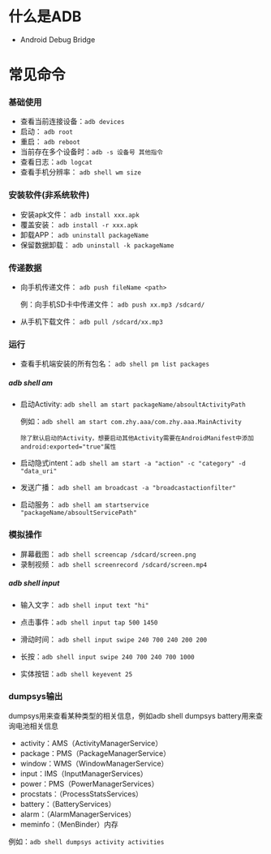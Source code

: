# 什么是ADB

- Android Debug Bridge



# 常见命令

### 基础使用

- 查看当前连接设备：`adb devices`
- 启动： `adb root`
- 重启： `adb reboot`
- 当前存在多个设备时：`adb -s 设备号 其他指令`
- 查看日志：`adb logcat`
- 查看手机分辨率： `adb shell wm size`

### 安装软件(非系统软件)

- 安装apk文件： `adb install xxx.apk`
- 覆盖安装： `adb install -r xxx.apk`
- 卸载APP： `adb uninstall packageName`
- 保留数据卸载： `adb uninstall -k packageName`

### 传递数据

- 向手机传递文件： `adb push fileName <path>`

  例：向手机SD卡中传递文件： `adb push xx.mp3 /sdcard/`

- 从手机下载文件： `adb pull /sdcard/xx.mp3`

  <!--下载的地址是当前路径-->

### 运行

- 查看手机端安装的所有包名： `adb shell pm list packages`

##### adb shell am

<!--am的意思是Activity Manager-->

- 启动Activity: `adb shell am start packageName/absoultActivityPath`

  例如：`adb shell am start com.zhy.aaa/com.zhy.aaa.MainActivity`

  <!--如果需要传参，使用 -e key Value-->

  `除了默认启动的Activity，想要启动其他Activity需要在AndroidManifest中添加android:exported="true"属性`

- 启动隐式intent：`adb shell am start -a "action" -c "category" -d "data_uri"`

- 发送广播： `adb shell am broadcast -a "broadcastactionfilter"`

- 启动服务： `adb shell am startservice "packageName/absoultServicePath"`

### 模拟操作

- 屏幕截图： `adb shell screencap /sdcard/screen.png`
- 录制视频： `adb shell screenrecord /sdcard/screen.mp4`

##### adb shell input

- 输入文字： `adb shell input text "hi"`

- 点击事件：`adb shell input tap 500 1450`

- 滑动时间： `adb shell input swipe 240 700 240 200 200` 

- 长按：`adb shell input swipe 240 700 240 700 1000`

- 实体按钮：`adb shell keyevent 25` 

  <!--25是keyevent中定义的一个事件常量，代表调低音量-->

### dumpsys输出

dumpsys用来查看某种类型的相关信息，例如adb shell dumpsys battery用来查询电池相关信息

- activity：AMS（ActivityManagerService）
- package：PMS（PackageManagerService）
- window：WMS（WindowManagerService）
- input：IMS（InputManagerServices）
- power：PMS（PowerManagerServices）
- procstats：（ProcessStatsServices）
- battery：（BatteryServices）
- alarm：（AlarmManagerServices）
- meminfo：（MenBinder）内存

例如：`adb shell dumpsys activity activities`


